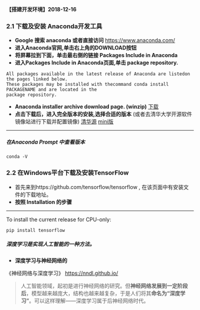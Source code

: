 **【搭建开发环境】2018-12-16**

### 2.1 下载及安装 Anaconda开发工具

- **Google 搜索 anaconda 或者直接访问** https://www.anaconda.com/
- **进入Anaconda官网,单击右上角的DOWNLOAD按钮**
- **将屏幕拉到下面，单击最右侧的链接 Packages Include in Anaconda**
- **进入Packages Include in Anaconda页面,单击 package repository.**
```
All packages available in the latest release of Anaconda are listedon the pages linked below.
These packages may be installed with thecommand conda install PACKAGENAME and are located in the 
package repository.
```
- **Anaconda installer archive download page. (winzip)** [下载](https://repo.anaconda.com/archive/)
- **点击下载后，进入完全版本的安装,选择合适的版本**
(或者去清华大学开源软件镜像站进行下载并配置镜像) [清华源](https://mirrors.tuna.tsinghua.edu.cn/anaconda/archive/) [mini版](https://mirrors.tuna.tsinghua.edu.cn/anaconda/miniconda/)


---
##### 在Anaconda Prompt 中查看版本
```
conda -V
```

### 2.2 在Windows平台下载及安装TensorFlow

- 首先来到https://github.com/tensorflow/tensorflow , 在该页面中有安装文件的下载地址。
- **按照 Installation 的步骤** 
---
To install the current release for CPU-only:
```
pip install tensorflow
```

##### 深度学习是实现人工智能的一种方法。

- **深度学习与神经网络的**

《神经网络与深度学习》 https://nndl.github.io/
> 人工智能领域，起初是进行神经网络的研究。但**神经网络发展到一定阶段后**，模型越来越庞大，结构也越来越复杂，于是人们将其**命名为“深度学习”**。可以这样理解——深度学习属于后神经网络时代。
